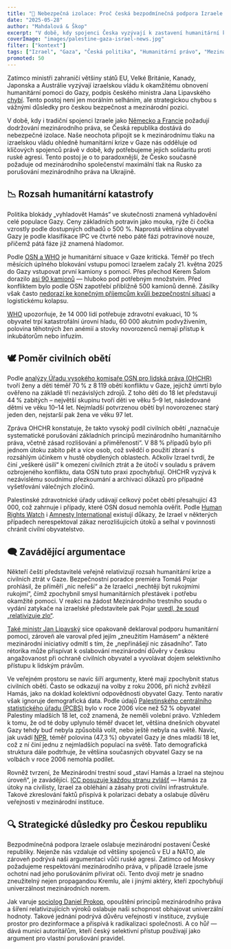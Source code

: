 ```yaml
---
title: "🛑 Nebezpečná izolace: Proč česká bezpodmínečná podpora Izraele poškozuje naši bezpečnost"
date: "2025-05-28"
author: "Mahdalová & Škop"
excerpt: "V době, kdy spojenci Česka vyzývají k zastavení humanitární katastrofy v Gaze, česká vláda zůstává loajální izraelské politice – i za cenu mezinárodní izolace. Podporuje tím nejen okupaci, ale i oslabení právního řádu, na kterém sama staví svoji obranu proti ruské agresi."
coverImage: "images/palestine-gaza-israel-news.jpg"
filter: ["kontext"]
tags: ["Izrael", "Gaza", "Česká politika", "Humanitární právo", "Mezinárodní vztahy"]
promoted: 50
---
```


Zatímco ministři zahraničí většiny států EU, Velké Británie, Kanady, Japonska a Austrálie vyzývají izraelskou vládu k okamžitému obnovení humanitární pomoci do Gazy, podpis českého ministra Jana Lipavského [chybí](https://www.eeas.europa.eu/eeas/joint-donor-statement-humanitarian-aid-gaza%C2%A0_en). Tento postoj není jen morálním selháním, ale strategickou chybou s vážnými důsledky pro českou bezpečnost a mezinárodní pozici.

V době, kdy i tradiční spojenci Izraele jako [Německo a Francie](https://www.reuters.com/world/germany-france-britain-call-israel-allow-aid-into-gaza-2025-04-23/) požadují dodržování mezinárodního práva, se Česká republika dostává do nebezpečné izolace. Naše neochota připojit se k mezinárodnímu tlaku na izraelskou vládu ohledně humanitární krize v Gaze nás odděluje od klíčových spojenců právě v době, kdy potřebujeme jejich solidaritu proti ruské agresi. Tento postoj je o to paradoxnější, že Česko současně požaduje od mezinárodního společenství maximální tlak na Rusko za porušování mezinárodního práva na Ukrajině.

## 📉 Rozsah humanitární katastrofy

Politika blokády „vyhladovět Hamás“ ve skutečnosti znamená vyhladovění celé populace Gazy. Ceny základních potravin jako mouka, rýže či čočka vzrostly podle dostupných odhadů o 500 %. Naprostá většina obyvatel Gazy je podle klasifikace IPC ve čtvrté nebo páté fázi potravinové nouze, přičemž pátá fáze již znamená hladomor.

Podle [OSN a WHO](https://www.who.int/news/item/12-05-2025-people-in-gaza-starving--sick-and-dying-as-aid-blockade-continues) je humanitární situace v Gaze kritická. Téměř po třech měsících úplného blokování vstupu pomoci Izraelem začaly 21. května 2025 do Gazy vstupovat první kamiony s pomocí. Přes přechod Kerem Šalom dorazilo [asi 90 kamionů](https://www.washingtonpost.com/world/2025/05/21/israel-gaza-aid-blockade-un/) — hluboko pod potřebným množstvím. Před konfliktem bylo podle OSN zapotřebí přibližně 500 kamionů denně. Zásilky však často [nedorazí ke konečným příjemcům kvůli bezpečnostní situaci](https://cadenaser.com/nacional/2025/05/21/no-se-entrega-la-poca-ayuda-enviada-a-gaza-por-problemas-de-seguridad-cadena-ser/) a logistickému kolapsu.

[WHO](https://www.who.int/news/item/12-05-2025-people-in-gaza-starving--sick-and-dying-as-aid-blockade-continues) upozorňuje, že 14 000 lidí potřebuje zdravotní evakuaci, 10 % obyvatel trpí katastrofální úrovní hladu, 60 000 akutním podvyživením, polovina těhotných žen anémií a stovky novorozenců nemají přístup k inkubátorům nebo infuzím.

## 🕊️ Poměr civilních obětí

Podle [analýzy Úřadu vysokého komisaře OSN pro lidská práva (OHCHR)](https://www.reuters.com/world/middle-east/nearly-70-gaza-war-dead-women-children-un-rights-office-says-2024-11-08/) tvoří ženy a děti téměř 70 % z 8 119 obětí konfliktu v Gaze, jejichž úmrtí bylo ověřeno na základě tří nezávislých zdrojů. Z toho děti do 18 let představují 44 % zabitých – největší skupinu tvoří děti ve věku 5–9 let, následované dětmi ve věku 10–14 let. Nejmladší potvrzenou obětí byl novorozenec starý jeden den, nejstarší pak žena ve věku 97 let. 

Zpráva OHCHR konstatuje, že takto vysoký podíl civilních obětí „naznačuje systematické porušování základních principů mezinárodního humanitárního práva, včetně zásad rozlišování a přiměřenosti“. V 88 % případů bylo při jednom útoku zabito pět a více osob, což svědčí o použití zbraní s rozsáhlým účinkem v hustě obydlených oblastech. Ačkoliv Izrael tvrdí, že činí „veškeré úsilí“ k omezení civilních ztrát a že útočí v souladu s právem ozbrojeného konfliktu, data OSN tuto praxi zpochybňují. OHCHR vyzývá k nezávislému soudnímu přezkoumání a archivaci důkazů pro případné vyšetřování válečných zločinů.

Palestinské zdravotnické úřady udávají celkový počet obětí přesahující 43 000, což zahrnuje i případy, které OSN dosud nemohla ověřit. Podle [Human Rights Watch](https://www.hrw.org/news/2024/12/18/israelgaza-indiscriminate-attacks-harmed-civilians) i [Amnesty International](https://www.amnesty.org/en/latest/news/2024/12/israel-opt-relentless-israeli-attacks-devastate-civilians-in-gaza/) existují důkazy, že Izrael v některých případech nerespektoval zákaz nerozlišujících útoků a selhal v povinnosti chránit civilní obyvatelstvo.

## 🗨️ Zavádějící argumentace

Někteří čeští představitelé veřejně relativizují rozsah humanitární krize a civilních ztrát v Gaze. Bezpečnostní poradce premiéra Tomáš Pojar prohlásil, že příměří „nic neřeší“ a že Izraelci „nechtějí být rukojmími rukojmí“, čímž zpochybnil smysl humanitárních přestávek i potřebu okamžité pomoci. V reakci na žádost Mezinárodního trestního soudu o vydání zatykače na izraelské představitele pak Pojar [uvedl, že soud „relativizuje zlo“](https://ct24.ceskatelevize.cz/clanek/svet/mezinarodni-trestni-soud-relativizuje-zlo-mini-pojar-355766).

[Také ministr Jan Lipavský](https://www.ceskenoviny.cz/zpravy/lipavsky-cesko-podporuje-pomoc-gaze-varuje-pred-zneuzitim-hamasem/2675864) sice opakovaně deklaroval podporu humanitární pomoci, zároveň ale varoval před jejím „zneužitím Hamásem“ a některé mezinárodní iniciativy odmítl s tím, že „nepřinášejí nic zásadního“. Tato rétorika může přispívat k oslabování mezinárodní důvěry v českou angažovanost při ochraně civilních obyvatel a vyvolávat dojem selektivního přístupu k lidským právům.

Ve veřejném prostoru se navíc šíří argumenty, které mají zpochybnit status civilních obětí. Často se odkazují na volby z roku 2006, při nichž zvítězil Hamás, jako na doklad kolektivní odpovědnosti obyvatel Gazy. Tento narativ však ignoruje demografická data. Podle údajů [Palestinského centrálního statistického úřadu (PCBS)](https://english.wafa.ps/Pages/Details/104279?utm_source=chatgpt.com) bylo v roce 2006 více než 52 % obyvatel Palestiny mladších 18 let, což znamená, že neměli volební právo. Vzhledem k tomu, že od té doby uplynulo téměř dvacet let, většina dnešních obyvatel Gazy tehdy buď nebyla způsobilá volit, nebo ještě nebyla na světě. Navíc, jak uvádí [NPR](https://www.npr.org/2023/10/19/1206479861/israel-gaza-hamas-children-population-war-palestinians?utm_source=chatgpt.com), téměř polovina (47,3 %) obyvatel Gazy je dnes mladší 18 let, což z ní činí jednu z nejmladších populací na světě. Tato demografická struktura dále podtrhuje, že většina současných obyvatel Gazy se na volbách v roce 2006 nemohla podílet.

Rovněž tvrzení, že Mezinárodní trestní soud „staví Hamás a Izrael na stejnou úroveň“, je zavádějící. [ICC posuzuje každou stranu zvlášť](https://www.icc-cpi.int/news/statement-prosecutor-karim-aa-khan-kc-application-warrants-arrest-context-situation-state-palestine) — Hamás za útoky na civilisty, Izrael za obléhání a zásahy proti civilní infrastruktuře. Takové zkreslování faktů přispívá k polarizaci debaty a oslabuje důvěru veřejnosti v mezinárodní instituce.

## 🔍 Strategické důsledky pro Českou republiku

Bezpodmínečná podpora Izraele oslabuje mezinárodní postavení České republiky. Nejenže nás vzdaluje od většiny spojenců v EU a NATO, ale zároveň podrývá naši argumentaci vůči ruské agresi. Zatímco od Moskvy požadujeme respektování mezinárodního práva, v případě Izraele jsme ochotni nad jeho porušováním přivírat oči. Tento dvojí metr je snadno zneužitelný nejen propagandou Kremlu, ale i jinými aktéry, kteří zpochybňují univerzálnost mezinárodních norem.

Jak varuje [sociolog Daniel Prokop](https://www.seznamzpravy.cz/clanek/komentare-komentar-evropa-dnes-prohrava-hned-dve-bitvy-245595), opouštění principů mezinárodního práva a šíření relativizujících výroků oslabuje naši schopnost obhajovat univerzální hodnoty. Takové jednání podrývá důvěru veřejnosti v instituce, zvyšuje prostor pro dezinformace a přispívá k radikalizaci společnosti. A co hůř — dává munici autoritářům, kteří český selektivní přístup používají jako argument pro vlastní porušování pravidel.
